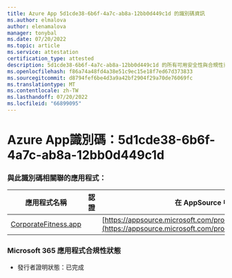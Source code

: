 ```yaml
---
title: Azure App 5d1cde38-6b6f-4a7c-ab8a-12bb0d449c1d 的識別碼資訊
ms.author: elmalova
author: elenamalova
manager: tonybal
ms.date: 07/20/2022
ms.topic: article
ms.service: attestation
certification_type: attested
description: 5d1cde38-6b6f-4a7c-ab8a-12bb0d449c1d 的所有可用安全性與合規性資訊。
ms.openlocfilehash: f86a74a48fd4a38e51c9ec15e18f7ed67d373833
ms.sourcegitcommit: d8794fef6be4d3a9a42bf2904f29a70de76069fc
ms.translationtype: MT
ms.contentlocale: zh-TW
ms.lasthandoff: 07/20/2022
ms.locfileid: "66899095"
---
```

# <a name="azure-app-id-5d1cde38-6b6f-4a7c-ab8a-12bb0d449c1d"></a>Azure App識別碼：5d1cde38-6b6f-4a7c-ab8a-12bb0d449c1d


### <a name="apps-associated-with-this-id"></a>與此識別碼相關聯的應用程式：
| **應用程式名稱** | **認證** | **在 AppSource 中檢視** |
|--------------|---------------|-----------------------|
| [CorporateFitness.app](../forward/WA200004093.md) |  | [https://appsource.microsoft.com/product/office/WA200004093](https://appsource.microsoft.com/product/office/WA200004093) |

### <a name="microsoft-365-app-compliance-status"></a>Microsoft 365 應用程式合規性狀態
- 發行者證明狀態：已完成
